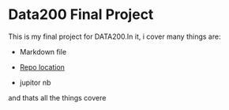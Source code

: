 # Data200 Final Project

This is my final project for DATA200.In it, i cover many things are:

- Markdown file
- [Repo location](https://github.com/TrueCodee/Final-Project)

- jupitor nb

and thats all the things covere
